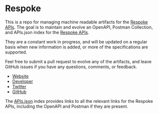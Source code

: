 # RespokeThis is a repo for managing machine readable artifacts for the [Respoke APIs](https://www.respoke.io). The goal is to maintain and evolve an OpenAPI, Postman Collection, and APIs.json index for the [Respoke APIs](https://www.respoke.io).They are a constant work in progress, and will be updated on a regular basis when new information is added, or more of the specifications are supported.Feel free to submit a pull request to evolve any of the artifacts, and leave GitHub issues if you have any questions, comments, or feedback.- [Website](https://www.respoke.io)- [Developer](https://www.respoke.io)- [Twitter](https://twitter.com/respoke)- [GitHub](https://github.com/respoke)The [APIs.json](https://github.com/api-evangelist/respoke/blob/master/apis.json) index provides links to all the relevant links for the Respoke APIs, including the OpenAPI and Postman if they are present.